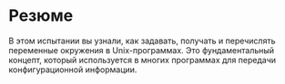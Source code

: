 # Резюме

В этом испытании вы узнали, как задавать, получать и перечислять переменные окружения в Unix-программах. Это фундаментальный концепт, который используется в многих программах для передачи конфигурационной информации.
